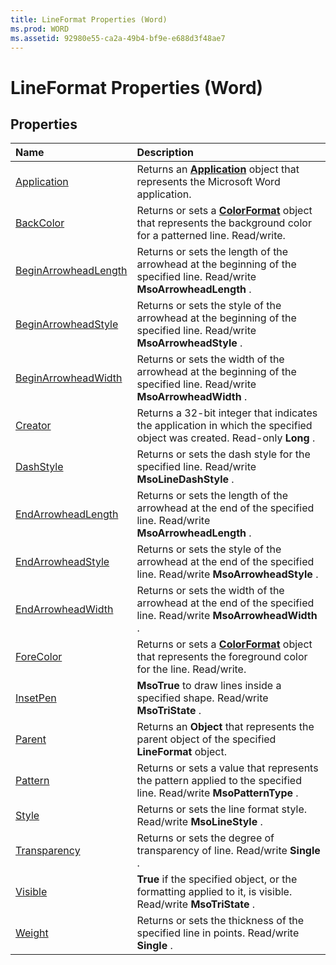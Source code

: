 ```yaml
---
title: LineFormat Properties (Word)
ms.prod: WORD
ms.assetid: 92980e55-ca2a-49b4-bf9e-e688d3f48ae7
---
```



# LineFormat Properties (Word)

## Properties



|**Name**|**Description**|
|:-----|:-----|
|[Application](lineformat-application-property-word.md)|Returns an  **[Application](application-object-word.md)** object that represents the Microsoft Word application.|
|[BackColor](lineformat-backcolor-property-word.md)|Returns or sets a  **[ColorFormat](colorformat-object-word.md)** object that represents the background color for a patterned line. Read/write.|
|[BeginArrowheadLength](lineformat-beginarrowheadlength-property-word.md)|Returns or sets the length of the arrowhead at the beginning of the specified line. Read/write  **MsoArrowheadLength** .|
|[BeginArrowheadStyle](lineformat-beginarrowheadstyle-property-word.md)|Returns or sets the style of the arrowhead at the beginning of the specified line. Read/write  **MsoArrowheadStyle** .|
|[BeginArrowheadWidth](lineformat-beginarrowheadwidth-property-word.md)|Returns or sets the width of the arrowhead at the beginning of the specified line. Read/write  **MsoArrowheadWidth** .|
|[Creator](lineformat-creator-property-word.md)|Returns a 32-bit integer that indicates the application in which the specified object was created. Read-only  **Long** .|
|[DashStyle](lineformat-dashstyle-property-word.md)|Returns or sets the dash style for the specified line. Read/write  **MsoLineDashStyle** .|
|[EndArrowheadLength](lineformat-endarrowheadlength-property-word.md)|Returns or sets the length of the arrowhead at the end of the specified line. Read/write  **MsoArrowheadLength** .|
|[EndArrowheadStyle](lineformat-endarrowheadstyle-property-word.md)|Returns or sets the style of the arrowhead at the end of the specified line. Read/write  **MsoArrowheadStyle** .|
|[EndArrowheadWidth](lineformat-endarrowheadwidth-property-word.md)|Returns or sets the width of the arrowhead at the end of the specified line. Read/write  **MsoArrowheadWidth** .|
|[ForeColor](lineformat-forecolor-property-word.md)|Returns or sets a  **[ColorFormat](colorformat-object-word.md)** object that represents the foreground color for the line. Read/write.|
|[InsetPen](lineformat-insetpen-property-word.md)| **MsoTrue** to draw lines inside a specified shape. Read/write **MsoTriState** .|
|[Parent](lineformat-parent-property-word.md)|Returns an  **Object** that represents the parent object of the specified **LineFormat** object.|
|[Pattern](lineformat-pattern-property-word.md)|Returns or sets a value that represents the pattern applied to the specified line. Read/write  **MsoPatternType** .|
|[Style](lineformat-style-property-word.md)|Returns or sets the line format style. Read/write  **MsoLineStyle** .|
|[Transparency](lineformat-transparency-property-word.md)|Returns or sets the degree of transparency of line. Read/write  **Single** .|
|[Visible](lineformat-visible-property-word.md)| **True** if the specified object, or the formatting applied to it, is visible. Read/write **MsoTriState** .|
|[Weight](lineformat-weight-property-word.md)|Returns or sets the thickness of the specified line in points. Read/write  **Single** .|

